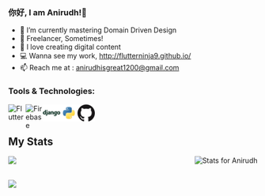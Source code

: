 ### 你好, I am Anirudh!👋


- 🌱 I’m currently mastering Domain Driven Design
- 👯 Freelancer, Sometimes!
- 🤔 I love creating digital content
- 💻 Wanna see my work, http://flutterninja9.github.io/
- 📫 Reach me at : anirudhisgreat1200@gmail.com

### Tools & Technologies:

<img align="left"  width="35px"  />
<img align="left" alt="Flutter" width="35px" src="https://avatars1.githubusercontent.com/u/14101776?s=200&v=4" />
<img align="left" alt="Firebase" width="35px" src="https://images.g2crowd.com/uploads/product/image/large_detail/large_detail_0016c93c710cf35990b999cba3a59bae/firebase.png" />
<img align="left" alt="Django" width="35px" src="https://raw.githubusercontent.com/github/explore/80688e429a7d4ef2fca1e82350fe8e3517d3494d/topics/django/django.png" />
<img align="left" alt="Python" width="35px" src="https://raw.githubusercontent.com/github/explore/80688e429a7d4ef2fca1e82350fe8e3517d3494d/topics/python/python.png" />
<img align="left" alt="GitHub" width="35px" src="https://raw.githubusercontent.com/github/explore/78df643247d429f6cc873026c0622819ad797942/topics/github/github.png" />

<br />
<br />

## My Stats

<img align="left" src="https://github-readme-stats.vercel.app/api?username=flutterninja9&&show_icons=true&title_color=ffffff&icon_color=bb2acf&text_color=daf7dc&bg_color=151515">
<img align="right" src="https://github-readme-stats.vercel.app/api/top-langs/?username=flutterninja9&theme=dark" alt="Stats for Anirudh"/>

<br />
<br />

![](https://komarev.com/ghpvc/?username=flutterninja9&color=green)
